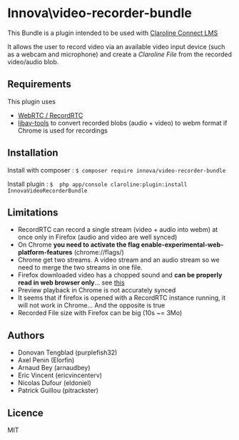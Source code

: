 # Innova\video-recorder-bundle

This Bundle is a plugin intended to be used with [Claroline Connect LMS](https://github.com/claroline/Claroline)

It allows the user to record video via an available video input device (such as a webcam and microphone) and create a *Claroline File* from the recorded video/audio blob.

## Requirements
This plugin uses
- [WebRTC / RecordRTC](https://www.webrtc-experiment.com/RecordRTC/)
- [libav-tools](https://libav.org/) to convert recorded blobs (audio + video) to webm format if Chrome is used for recordings

## Installation

Install with composer : ```$ composer require innova/video-recorder-bundle```

Install plugin : ```$  php app/console claroline:plugin:install InnovaVideoRecorderBundle```

## Limitations

- RecordRTC can record a single stream (video + audio into webm) at once only in Firefox (audio and video are well synced)
- On Chrome **you need to activate the flag enable-experimental-web-platform-features** (chrome://flags/)
- Chrome get two streams. A video stream and an audio stream so we need to merge the two streams in one file.
- Firefox downloaded video has a chopped sound and **can be properly read in web browser only**... see [this](https://github.com/muaz-khan/RecordRTC/issues/62)
- Preview playback in Chrome is not accurately synced
- It seems that if firefox is opened with a RecordRTC instance running, it will not work in Chrome... And the opposite is true
- Recorded File size with Firefox can be big (10s ~= 3Mo)

## Authors

* Donovan Tengblad (purplefish32)
* Axel Penin (Elorfin)
* Arnaud Bey (arnaudbey)
* Eric Vincent (ericvincenterv)
* Nicolas Dufour (eldoniel)
* Patrick Guillou (pitrackster)

## Licence

MIT

